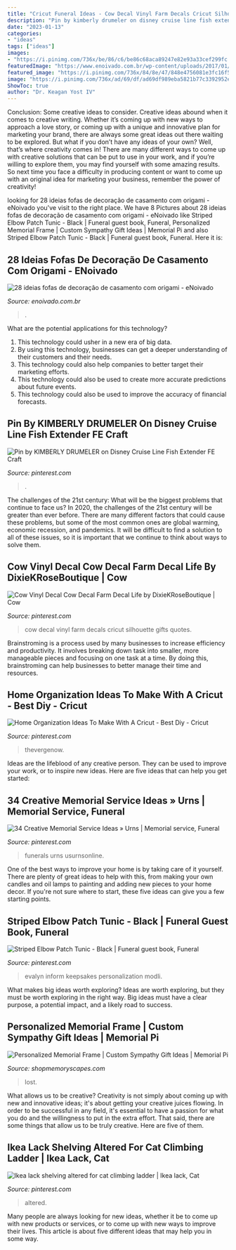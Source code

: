 ```yaml
---
title: "Cricut Funeral Ideas - Cow Decal Vinyl Farm Decals Cricut Silhouette Gifts Quotes"
description: "Pin by kimberly drumeler on disney cruise line fish extender fe craft"
date: "2023-01-13"
categories:
- "ideas"
tags: ["ideas"]
images:
- "https://i.pinimg.com/736x/be/86/c6/be86c68aca89247e82e93a33cef299fc.jpg"
featuredImage: "https://www.enoivado.com.br/wp-content/uploads/2017/01/decoracao-de-casamento-com-origami-centro-de-mesa-9.jpg"
featured_image: "https://i.pinimg.com/736x/84/8e/47/848e4756081e3fc16f5d017d45e03cb8.jpg"
image: "https://i.pinimg.com/736x/ad/69/df/ad69df989eba5821b77c3392952e0992--shelving-cat-shelves.jpg"
ShowToc: true
author: "Dr. Keagan Yost IV"
---
```



Conclusion: Some creative ideas to consider.
Creative ideas abound when it comes to creative writing. Whether it’s coming up with new ways to approach a love story, or coming up with a unique and innovative plan for marketing your brand, there are always some great ideas out there waiting to be explored. But what if you don’t have any ideas of your own? Well, that’s where creativity comes in! There are many different ways to come up with creative solutions that can be put to use in your work, and if you’re willing to explore them, you may find yourself with some amazing results. So next time you face a difficulty in producing content or want to come up with an original idea for marketing your business, remember the power of creativity!

	

		
looking for 28 ideias fofas de decoração de casamento com origami - eNoivado you've visit to the right place. We have 8 Pictures about 28 ideias fofas de decoração de casamento com origami - eNoivado like Striped Elbow Patch Tunic - Black | Funeral guest book, Funeral, Personalized Memorial Frame | Custom Sympathy Gift Ideas | Memorial Pi and also Striped Elbow Patch Tunic - Black | Funeral guest book, Funeral. Here it is:
		
    
## 28 Ideias Fofas De Decoração De Casamento Com Origami - ENoivado

<img loading=lazy src="https://www.enoivado.com.br/wp-content/uploads/2017/01/decoracao-de-casamento-com-origami-centro-de-mesa-9.jpg" onerror="this.onerror=null;this.src='https://tse4.mm.bing.net/th?id=OIP.ljKjDFJshfghdFmBL6CHSQHaLH&amp;pid=15.1';" alt="28 ideias fofas de decoração de casamento com origami - eNoivado">

_Source: enoivado.com.br_

>. 

	

What are the potential applications for this technology?
1. This technology could usher in a new era of big data. 
2. By using this technology, businesses can get a deeper understanding of their customers and their needs. 
3. This technology could also help companies to better target their marketing efforts. 
4. This technology could also be used to create more accurate predictions about future events. 
5. This technology could also be used to improve the accuracy of financial forecasts.

    
## Pin By KIMBERLY DRUMELER On Disney Cruise Line Fish Extender FE Craft

<img loading=lazy src="https://i.pinimg.com/736x/b2/3e/87/b23e8713f32c3fc2946a18aaa851dd48.jpg" onerror="this.onerror=null;this.src='https://tse2.mm.bing.net/th?id=OIP.YkcR0SgSUROoo13R0kdMOwHaJ4&amp;pid=15.1';" alt="Pin by KIMBERLY DRUMELER on Disney Cruise Line Fish Extender FE Craft">

_Source: pinterest.com_

>. 

	

The challenges of the 21st century: What will be the biggest problems that continue to face us?
In 2020, the challenges of the 21st century will be greater than ever before. There are many different factors that could cause these problems, but some of the most common ones are global warming, economic recession, and pandemics. It will be difficult to find a solution to all of these issues, so it is important that we continue to think about ways to solve them.

    
## Cow Vinyl Decal Cow Decal Farm Decal Life By DixieKRoseBoutique | Cow

<img loading=lazy src="https://i.pinimg.com/736x/84/8e/47/848e4756081e3fc16f5d017d45e03cb8.jpg" onerror="this.onerror=null;this.src='https://tse3.mm.bing.net/th?id=OIP.x_zOZG60-RkTJHwyIgIh6QHaJ4&amp;pid=15.1';" alt="Cow Vinyl Decal Cow Decal Farm Decal Life by DixieKRoseBoutique | Cow">

_Source: pinterest.com_

>cow decal vinyl farm decals cricut silhouette gifts quotes. 

	

Brainstroming is a process used by many businesses to increase efficiency and productivity. It involves breaking down task into smaller, more manageable pieces and focusing on one task at a time. By doing this, brainstroming can help businesses to better manage their time and resources.

    
## Home Organization Ideas To Make With A Cricut - Best Diy - Cricut

<img loading=lazy src="https://i.pinimg.com/736x/67/28/99/672899a5993c47d9e5fd78dc96f8873b.jpg" onerror="this.onerror=null;this.src='https://tse4.mm.bing.net/th?id=OIP.av0C2mAoVY6X0OVbSpPfOgHaPZ&amp;pid=15.1';" alt="Home Organization Ideas To Make With A Cricut - Best Diy - Cricut">

_Source: pinterest.com_

>thevergenow. 

	

Ideas are the lifeblood of any creative person. They can be used to improve your work, or to inspire new ideas. Here are five ideas that can help you get started: 

    
## 34 Creative Memorial Service Ideas » Urns | Memorial Service, Funeral

<img loading=lazy src="https://i.pinimg.com/736x/be/86/c6/be86c68aca89247e82e93a33cef299fc.jpg" onerror="this.onerror=null;this.src='https://tse3.mm.bing.net/th?id=OIP.6m5oDTeYgE0uActB1r_eTwHaLH&amp;pid=15.1';" alt="34 Creative Memorial Service Ideas » Urns | Memorial service, Funeral">

_Source: pinterest.com_

>funerals urns usurnsonline. 

	

One of the best ways to improve your home is by taking care of it yourself. There are plenty of great ideas to help with this, from making your own candles and oil lamps to painting and adding new pieces to your home decor. If you're not sure where to start, these five ideas can give you a few starting points.

    
## Striped Elbow Patch Tunic - Black | Funeral Guest Book, Funeral

<img loading=lazy src="https://i.pinimg.com/736x/1a/b2/3d/1ab23d3d091df323bf8ee257069a6d71.jpg" onerror="this.onerror=null;this.src='https://tse1.mm.bing.net/th?id=OIP.apfbqtO4SlUkwc6P2tfNgQHaJ6&amp;pid=15.1';" alt="Striped Elbow Patch Tunic - Black | Funeral guest book, Funeral">

_Source: pinterest.com_

>evalyn inform keepsakes personalization modli. 

	

What makes big ideas worth exploring?
Ideas are worth exploring, but they must be worth exploring in the right way. Big ideas must have a clear purpose, a potential impact, and a likely road to success.

    
## Personalized Memorial Frame | Custom Sympathy Gift Ideas | Memorial Pi

<img loading=lazy src="https://cdn.shopify.com/s/files/1/0074/2110/0096/products/il_fullxfull.1400565349_zcxy_1024x1024@2x.jpg?v=1613031968" onerror="this.onerror=null;this.src='https://tse3.mm.bing.net/th?id=OIP.YJumxupytz13hVmUojH6kQHaH0&amp;pid=15.1';" alt="Personalized Memorial Frame | Custom Sympathy Gift Ideas | Memorial Pi">

_Source: shopmemoryscapes.com_

>lost. 

	

What allows us to be creative?
Creativity is not simply about coming up with new and innovative ideas; it's about getting your creative juices flowing. In order to be successful in any field, it's essential to have a passion for what you do and the willingness to put in the extra effort. That said, there are some things that allow us to be truly creative. Here are five of them.

    
## Ikea Lack Shelving Altered For Cat Climbing Ladder | Ikea Lack, Cat

<img loading=lazy src="https://i.pinimg.com/736x/ad/69/df/ad69df989eba5821b77c3392952e0992--shelving-cat-shelves.jpg" onerror="this.onerror=null;this.src='https://tse2.mm.bing.net/th?id=OIP.68vEy_RDqHrZ6a3VrfHtEQHaNK&amp;pid=15.1';" alt="Ikea lack shelving altered for cat climbing ladder | Ikea lack, Cat">

_Source: pinterest.com_

>altered. 

	

Many people are always looking for new ideas, whether it be to come up with new products or services, or to come up with new ways to improve their lives. This article is about five different ideas that may help you in some way.

